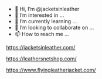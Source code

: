 - 👋 Hi, I’m @jacketsinleather
- 👀 I’m interested in ...
- 🌱 I’m currently learning ...
- 💞️ I’m looking to collaborate on ...
- 📫 How to reach me ...

https://jacketsinleather.com/

https://leathersnetshop.com/

https://www.flyingleatherjacket.com/

<!---
jacketsinleather/jacketsinleather is a ✨ special ✨ repository because its `README.md` (this file) appears on your GitHub profile.
You can click the Preview link to take a look at your changes.
--->
